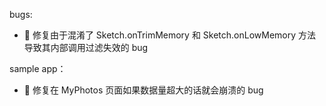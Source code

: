 
bugs:
* :bug: 修复由于混淆了 Sketch.onTrimMemory 和 Sketch.onLowMemory 方法导致其内部调用过滤失效的 bug

sample app：
* :bug: 修复在 MyPhotos 页面如果数据量超大的话就会崩溃的 bug

[Sketch]: ../../sketch/src/main/java/me/xiaopan/sketch/Sketch.java
[SketchImageView]: ../../sketch/src/main/java/me/xiaopan/sketch/SketchImageView.java
[SketchUtils]: ../../sketch/src/main/java/me/xiaopan/sketch/util/SketchUtils.java
[ImageShaper]: ../../sketch/src/main/java/me/xiaopan/sketch/shaper/ImageShaper.java
[CancelCause]: ../../sketch/src/main/java/me/xiaopan/sketch/request/CancelCause.java
[DownloadListener]: ../../sketch/src/main/java/me/xiaopan/sketch/request/DownloadListener.java
[LoadListener]: ../../sketch/src/main/java/me/xiaopan/sketch/request/LoadListener.java
[DisplayListener]: ../../sketch/src/main/java/me/xiaopan/sketch/request/DisplayListener.java
[Resize]: ../../sketch/src/main/java/me/xiaopan/sketch/request/Resize.java
[LoadOptions]: ../../sketch/src/main/java/me/xiaopan/sketch/request/LoadOptions.java
[DisplayOptions]: ../../sketch/src/main/java/me/xiaopan/sketch/request/DisplayOptions.java
[DownloadHelper]: ../../sketch/src/main/java/me/xiaopan/sketch/request/DownloadHelper.java
[LoadHelper]: ../../sketch/src/main/java/me/xiaopan/sketch/request/LoadHelper.java
[LoadHelper]: ../../sketch/src/main/java/me/xiaopan/sketch/request/LoadHelper.java
[OptionsFilter]: ../../sketch/src/main/java/me/xiaopan/sketch/optionsfilter/OptionsFilter.java
[Configuration]: ../../sketch/src/main/java/me/xiaopan/sketch/Configuration.java
[ImageZoomer]: ../../sketch/src/main/java/me/xiaopan/sketch/viewfun/zoom/ImageZoomer.java
[Initializer]: ../../sketch/src/main/java/me/xiaopan/sketch/Initializer.java
[UriModel]: ../../sketch/src/main/java/me/xiaopan/sketch/uri/UriModel.java
[AppIconUriModel]: ../../sketch/src/main/java/me/xiaopan/sketch/uri/AppIconUriModel.java
[SLog]: ../../sketch/src/main/java/me/xiaopan/sketch/SLog.java
[ImageProcessor]: ../../sketch/src/main/java/me/xiaopan/sketch/process/ImageProcessor.java
[WrappedImageProcessor]: ../../sketch/src/main/java/me/xiaopan/sketch/process/WrappedImageProcessor.java

[log]: ../wiki/log.md
[resize]: ../wiki/resize.md
[shape_size]: ../wiki/shape_size.md
[pause_download]: ../wiki/pause_download.md
[sketch_image_view]: ../wiki/sketch_image_view.md
[display_apk_or_app_icon]: ../wiki/display_apk_or_app_icon.md
[uri_model]: ../wiki/uri_model.md
[uri]: ../wiki/uri.md
[options_filter]: ../wiki/options_filter.md

[#43]: https://github.com/panpf/sketch/issues/43

[sample-video-thumbnail]: ../../sample-video-thumbnail/
